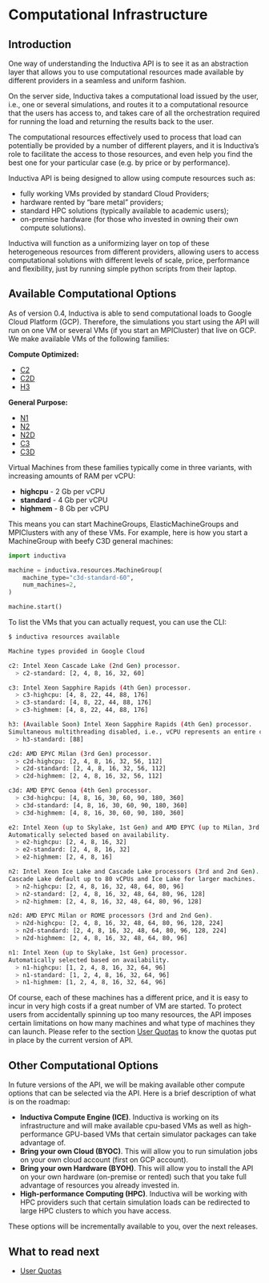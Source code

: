 # Computational Infrastructure

## Introduction
One way of understanding the Inductiva API is to see it as an abstraction layer that
allows you to use computational resources made available by different providers in a
seamless and uniform fashion. 

On the server side, Inductiva takes a computational load issued by the user, i.e.,
one or several simulations, and routes it to a computational resource that the users
has access to, and takes care of all the orchestration required for running the load
and returning the results back to the user. 

The computational resources effectively used to process that load can potentially be
provided by a number of different players, and it is Inductiva’s role to facilitate
the access to those resources, and even help you find the best one for your particular
case (e.g. by price or by performance). 

Inductiva API is being designed to allow using compute resources such as:

- fully working VMs provided by standard Cloud Providers;
- hardware rented by “bare metal” providers;
- standard HPC solutions (typically available to academic users);
- on-premise hardware (for those who invested in owning their own compute solutions).

Inductiva will function as a uniformizing layer on top of these heterogeneous resources
from different providers, allowing users to access computational solutions with different
levels of scale, price, performance and flexibility, just by running simple python
scripts from their laptop.

## Available Computational Options
As of version 0.4, Inductiva is able to send computational loads to Google Cloud
Platform (GCP). Therefore, the simulations you start using the API will run on one
VM or several VMs (if you start an MPICluster) that live on GCP. We make available
VMs of the following families:

**Compute Optimized:**

- [C2](https://cloud.google.com/compute/docs/compute-optimized-machines#c2_machine_types)
- [C2D](https://cloud.google.com/compute/docs/compute-optimized-machines#c2d_series)
- [H3](https://cloud.google.com/compute/docs/compute-optimized-machines#h3_series)

**General Purpose:**

 - [N1]( https://cloud.google.com/compute/docs/general-purpose-machines#n1_machines)
 - [N2](https://cloud.google.com/compute/docs/general-purpose-machines#n2_series)
 - [N2D](https://cloud.google.com/compute/docs/general-purpose-machines#n2d_machines)
 - [C3](https://cloud.google.com/compute/docs/general-purpose-machines#c3_series)  
 - [C3D](https://cloud.google.com/compute/docs/general-purpose-machines#c3d_series)

Virtual Machines from these families typically come in three variants, with increasing amounts of RAM per vCPU:

- **highcpu** - 2 Gb per vCPU 
- **standard** - 4 Gb per vCPU
- **highmem** - 8 Gb per vCPU

This means you can start MachineGroups, ElasticMachineGroups and MPIClusters with any of these VMs. For example, here is how you start a MachineGroup with beefy C3D general machines:

```python
import inductiva

machine = inductiva.resources.MachineGroup(
    machine_type="c3d-standard-60",
    num_machines=2,
)

machine.start()
```

To list the VMs that you can actually request, you can use the CLI:

```bash
$ inductiva resources available

Machine types provided in Google Cloud

c2: Intel Xeon Cascade Lake (2nd Gen) processor.
  > c2-standard: [2, 4, 8, 16, 32, 60]

c3: Intel Xeon Sapphire Rapids (4th Gen) processor.
  > c3-highcpu: [4, 8, 22, 44, 88, 176]
  > c3-standard: [4, 8, 22, 44, 88, 176]
  > c3-highmem: [4, 8, 22, 44, 88, 176]

h3: (Available Soon) Intel Xeon Sapphire Rapids (4th Gen) processor.
Simultaneous multithreading disabled, i.e., vCPU represents an entire core.
  > h3-standard: [88]

c2d: AMD EPYC Milan (3rd Gen) processor.
  > c2d-highcpu: [2, 4, 8, 16, 32, 56, 112]
  > c2d-standard: [2, 4, 8, 16, 32, 56, 112]
  > c2d-highmem: [2, 4, 8, 16, 32, 56, 112]

c3d: AMD EPYC Genoa (4th Gen) processor.
  > c3d-highcpu: [4, 8, 16, 30, 60, 90, 180, 360]
  > c3d-standard: [4, 8, 16, 30, 60, 90, 180, 360]
  > c3d-highmem: [4, 8, 16, 30, 60, 90, 180, 360]

e2: Intel Xeon (up to Skylake, 1st Gen) and AMD EPYC (up to Milan, 3rd Gen) processors.
Automatically selected based on availability.
  > e2-highcpu: [2, 4, 8, 16, 32]
  > e2-standard: [2, 4, 8, 16, 32]
  > e2-highmem: [2, 4, 8, 16]

n2: Intel Xeon Ice Lake and Cascade Lake processors (3rd and 2nd Gen).
Cascade Lake default up to 80 vCPUs and Ice Lake for larger machines.
  > n2-highcpu: [2, 4, 8, 16, 32, 48, 64, 80, 96]
  > n2-standard: [2, 4, 8, 16, 32, 48, 64, 80, 96, 128]
  > n2-highmem: [2, 4, 8, 16, 32, 48, 64, 80, 96, 128]

n2d: AMD EPYC Milan or ROME processors (3rd and 2nd Gen).
  > n2d-highcpu: [2, 4, 8, 16, 32, 48, 64, 80, 96, 128, 224]
  > n2d-standard: [2, 4, 8, 16, 32, 48, 64, 80, 96, 128, 224]
  > n2d-highmem: [2, 4, 8, 16, 32, 48, 64, 80, 96]

n1: Intel Xeon (up to Skylake, 1st Gen) processor.
Automatically selected based on availability.
  > n1-highcpu: [1, 2, 4, 8, 16, 32, 64, 96]
  > n1-standard: [1, 2, 4, 8, 16, 32, 64, 96]
  > n1-highmem: [1, 2, 4, 8, 16, 32, 64, 96]
```

Of course, each of these machines has a different price, and it is easy to incur in
very high costs if a great number of VM are started. To protect users from accidentally
spinning up too many resources, the API imposes certain limitations on how many
machines and what type of machines they can launch. Please refer to the section
[User Quotas](../api_reference/user_quotas.md) to know the quotas put in place by
the current version of API.

## Other Computational Options
In future versions of the API, we will be making available other compute options
that can be selected via the API. Here is a brief description of what is on the
roadmap:

- **Inductiva Compute Engine (ICE)**. Inductiva is working on its infrastructure
and will make available cpu-based VMs as well as high-performance GPU-based VMs
that certain simulator packages can take advantage of.
- **Bring your own Cloud (BYOC)**. This will allow you to run simulation jobs on
your own cloud account (first on GCP account).
- **Bring your own Hardware (BYOH)**. This will allow you to install the API on
your own hardware (on-premise or rented) such that you take full advantage of
resources you already invested in.
- **High-performance Computing (HPC)**. Inductiva will be working with HPC providers
such that certain simulation loads can be redirected to large HPC clusters to which
you have access.

These options will be incrementally available to you, over the next releases.

## What to read next

- [User Quotas](../api_reference/user_quotas.md)
